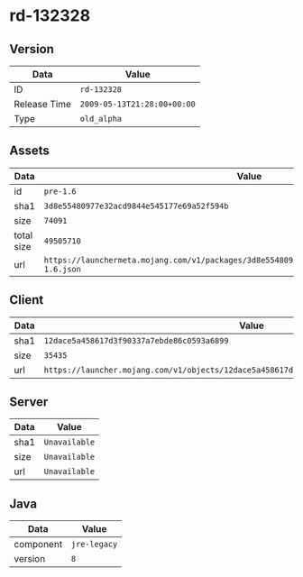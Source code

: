# rd-132328

## Version

|**Data**        | **Value**                 |
|----------------|-------------------------|
| ID   | ```rd-132328```   |
| Release Time   | ```2009-05-13T21:28:00+00:00```   |
| Type   | ```old_alpha```   |

## Assets

|**Data**        | **Value**                 |
|----------------|-------------------------|
| id   | ```pre-1.6```   |
| sha1   | ```3d8e55480977e32acd9844e545177e69a52f594b```   |
| size   | ```74091```   |
| total size  | ```49505710```  |
| url       | ```https://launchermeta.mojang.com/v1/packages/3d8e55480977e32acd9844e545177e69a52f594b/pre-1.6.json``` |

## Client

|**Data**        | **Value**                 |
|----------------|-------------------------|
| sha1   | ```12dace5a458617d3f90337a7ebde86c0593a6899```   |
| size   | ```35435```   |
| url       | ```https://launcher.mojang.com/v1/objects/12dace5a458617d3f90337a7ebde86c0593a6899/client.jar``` |

## Server

|**Data**        | **Value**                 |
|----------------|-------------------------|
| sha1   | ```Unavailable```   |
| size   | ```Unavailable```   |
| url       | ```Unavailable``` |

## Java

|**Data**        | **Value**                 |
|----------------|-------------------------|
| component   | ```jre-legacy```   |
| version   | ```8```   |